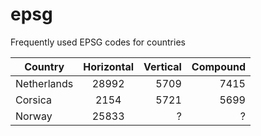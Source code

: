 # epsg

Frequently used EPSG codes for countries

| Country       | Horizontal    | Vertical | Compound |
| ------------- |:-------------:| --------:|----------:
| Netherlands   | 28992         | 5709     | 7415     |
| Corsica       | 2154          | 5721     | 5699     |
| Norway        | 25833         |  ?       | ?        |
